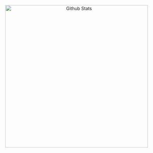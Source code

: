 <p align="center" >
    <img width="450px" src="https://cdn.jsdelivr.net/gh/sanjaykrishna1212/terminal-stats@latest/github_stats.svg" alt="Github Stats" title="Terminal Style GitHub Stats">
</p>

 
